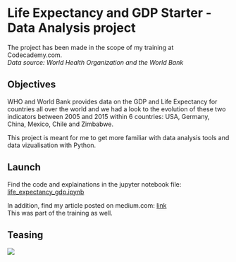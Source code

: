 # Life Expectancy and GDP Starter - Data Analysis project

The project has been made in the scope of my training at Codecademy.com.  
*Data source: World Health Organization and the World Bank*

## Objectives

WHO and World Bank provides data on the GDP and Life Expectancy for countries all over the world and we had a look to the evolution of these two indicators between 2005 and 2015 within 6 countries: USA, Germany, China, Mexico, Chile and Zimbabwe.

This project is meant for me to get more familiar with data analysis tools and data vizualisation with Python.

## Launch

Find the code and explainations in the jupyter notebook file: [life_expectancy_gdp.ipynb](https://github.com/jossbnd/codecademy_Life_Expectancy_and_GDP_Starter/blob/main/life_expectancy_gdp.ipynb)

In addition, find my article posted on medium.com: [link](https://medium.com/@joss.b/gdp-and-life-expectancy-between-2000-and-2015-847614f62325)  
This was part of the training as well.

## Teasing

![](https://github.com/jossbnd/Life-Expectancy-and-GDP-Starter/blob/main/gdp_evolution.gif)
